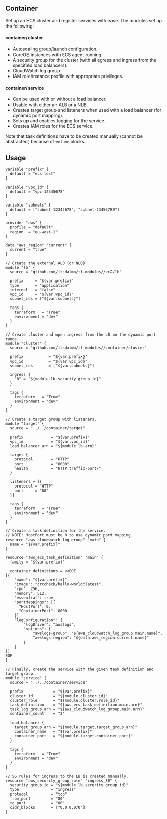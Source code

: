 ## Container

Set up an ECS cluster and register services with ease. The modules set up the following:

#### container/cluster

- Autoscaling group/launch configuration.
- CoreOS instances with ECS agent running.
- A security group for the cluster (with all egress and ingress from the specified load balancers).
- CloudWatch log group.
- IAM role/instance profile with appropriate privileges.

#### container/service

- Can be used with or without a load balancer.
- Usable with either an ALB or a NLB.
- Creates target group and listeners when used with a load balancer (for dynamic port mapping).
- Sets up and enables logging for the service.
- Creates IAM roles for the ECS service.

Note that task definitions have to be created manually (cannot be abstracted) because of `volume` blocks.

## Usage

```hcl
variable "prefix" {
  default = "ecs-test"
}

variable "vpc_id" {
  default = "vpc-12345678"
}

variable "subnets" {
  default = ["subnet-12345678", "subnet-23456789"]
}

provider "aws" {
  profile = "default"
  region  = "eu-west-1"
}

data "aws_region" "current" {
  current = "true"
}

// Create the external ALB (or NLB)
module "lb" {
  source = "github.com/itsdalmo/tf-modules//ec2/lb"

  prefix     = "${var.prefix}"
  type       = "application"
  internal   = "false"
  vpc_id     = "${var.vpc_id}"
  subnet_ids = ["${var.subnets}"]

  tags {
    terraform   = "True"
    environment = "dev"
  }
}

// Create cluster and open ingress from the LB on the dynamic port range.
module "cluster" {
  source = "github.com/itsdalmo/tf-modules//container/cluster"

  prefix           = "${var.prefix}"
  vpc_id           = "${var.vpc_id}"
  subnet_ids       = ["${var.subnets}"]

  ingress {
    "0" = "${module.lb.security_group_id}"
  }

  tags {
    terraform   = "True"
    environment = "dev"
  }
}

// Create a target group with listeners.
module "target" {
  source = "../../container/target"

  prefix            = "${var.prefix}"
  vpc_id            = "${var.vpc_id}"
  load_balancer_arn = "${module.lb.arn}"

  target {
    protocol        = "HTTP"
    port            = "8000"
    health          = "HTTP:traffic-port/"
  }

  listeners = [{
    protocol = "HTTP"
    port     = "80"
  }]

  tags {
    terraform   = "True"
    environment = "dev"
  }
}

// Create a task definition for the service.
// NOTE: HostPort must be 0 to use dynamic port mapping.
resource "aws_cloudwatch_log_group" "main" {
  name = "${var.prefix}"
}

resource "aws_ecs_task_definition" "main" {
  family = "${var.prefix}"

  container_definitions = <<EOF
[{
    "name": "${var.prefix}",
    "image": "crccheck/hello-world:latest",
    "cpu": 256,
    "memory": 512,
    "essential": true,
    "portMappings": [{
      "HostPort": 0,
      "ContainerPort": 8000
    }],
    "logConfiguration": {
        "logDriver": "awslogs",
        "options": {
            "awslogs-group": "${aws_cloudwatch_log_group.main.name}",
            "awslogs-region": "${data.aws_region.current.name}"
        }
    }
}]
EOF
}

// Finally, create the service with the given task definition and target group.
module "service" {
  source = "../../container/service"

  prefix             = "${var.prefix}"
  cluster_id         = "${module.cluster.id}"
  cluster_role       = "${module.cluster.role_id}"
  task_definition    = "${aws_ecs_task_definition.main.arn}"
  task_log_group_arn = "${aws_cloudwatch_log_group.main.arn}"
  container_count    = "2"

  load_balancer {
    target_group_arn = "${module.target.target_group_arn}"
    container_name   = "${var.prefix}"
    container_port   = "${module.target.container_port}"
  }

  tags {
    terraform   = "True"
    environment = "dev"
  }
}

// SG rules for ingress to the LB is created manually.
resource "aws_security_group_rule" "ingress_80" {
  security_group_id = "${module.lb.security_group_id}"
  type              = "ingress"
  protocol          = "tcp"
  from_port         = "80"
  to_port           = "80"
  cidr_blocks       = ["0.0.0.0/0"]
}
```
